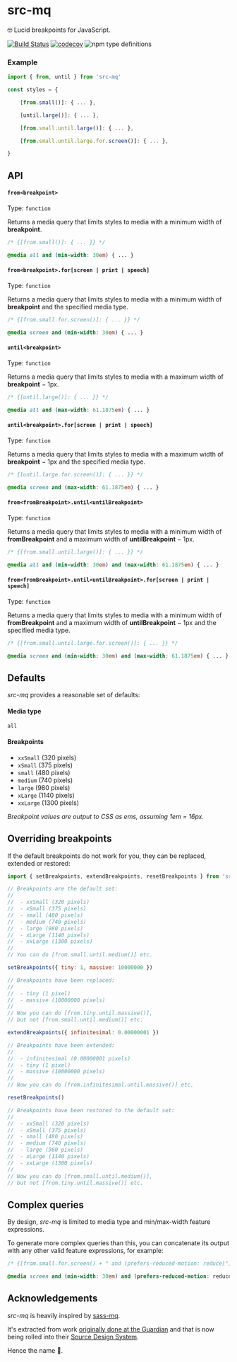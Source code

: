 # src-mq

🤓 Lucid breakpoints for JavaScript.

[![Build Status](https://travis-ci.org/src-mq/src-mq.svg?branch=master)](https://travis-ci.org/src-mq/src-mq)
[![codecov](https://codecov.io/gh/src-mq/src-mq/branch/master/graph/badge.svg)](https://codecov.io/gh/src-mq/src-mq)
![npm type definitions](https://img.shields.io/npm/types/src-mq)


### Example

```js
import { from, until } from 'src-mq'

const styles = {

	[from.small()]: { ... },

	[until.large()]: { ... },

	[from.small.until.large()]: { ... },

	[from.small.until.large.for.screen()]: { ... },

}
```

## API

#### `from<breakpoint>`

Type: `function`

Returns a media query that limits styles to media with a minimum width of **breakpoint**.

```scss
/* {[from.small()]: { ... }} */

@media all and (min-width: 30em) { ... }
```

#### `from<breakpoint>.for[screen | print | speech]`

Type: `function`

Returns a media query that limits styles to media with a minimum width of **breakpoint** and the specified media type.

```scss
/* {[from.small.for.screen()]: { ... }} */

@media screen and (min-width: 30em) { ... }
```

#### `until<breakpoint>`

Type: `function`

Returns a media query that limits styles to media with a maximum width of **breakpoint** − 1px.

```scss
/* {[until.large()]: { ... }} */

@media all and (max-width: 61.1875em) { ... }
```

#### `until<breakpoint>.for[screen | print | speech]`

Type: `function`

Returns a media query that limits styles to media with a maximum width of **breakpoint** − 1px and the specified media type.

```scss
/* {[until.large.for.screen()]: { ... }} */

@media screen and (max-width: 61.1875em) { ... }
```

#### `from<fromBreakpoint>.until<untilBreakpoint>`

Type: `function`

Returns a media query that limits styles to media with a minimum width of **fromBreakpoint** and a maximum width of **untilBreakpoint** − 1px.

```scss
/* {[from.small.until.large()]: { ... }} */

@media all and (min-width: 30em) and (max-width: 61.1875em) { ... }
```

#### `from<fromBreakpoint>.until<untilBreakpoint>.for[screen | print | speech]`

Type: `function`

Returns a media query that limits styles to media with a minimum width of **fromBreakpoint** and a maximum width of **untilBreakpoint** − 1px and the specified media type.

```scss
/* {[from.small.until.large.for.screen()]: { ... }} */

@media screen and (min-width: 30em) and (max-width: 61.1875em) { ... }
```

## Defaults

_src-mq_ provides a reasonable set of defaults:

#### Media type

`all`

#### Breakpoints

- `xxSmall` (320 pixels)
- `xSmall` (375 pixels)
- `small` (480 pixels)
- `medium` (740 pixels)
- `large` (980 pixels)
- `xLarge` (1140 pixels)
- `xxLarge` (1300 pixels)

_Breakpoint values are output to CSS as ems, assuming 1em = 16px._

## Overriding breakpoints

If the default breakpoints do not work for you, they can be replaced, extended or restored:

```js
import { setBreakpoints, extendBreakpoints, resetBreakpoints } from 'src-mq'

// Breakpoints are the default set:
//
// 	- xxSmall (320 pixels)
// 	- xSmall (375 pixels)
// 	- small (480 pixels)
// 	- medium (740 pixels)
// 	- large (980 pixels)
// 	- xLarge (1140 pixels)
// 	- xxLarge (1300 pixels)
//
// You can do [from.small.until.medium()] etc.

setBreakpoints({ tiny: 1, massive: 10000000 })

// Breakpoints have been replaced:
//
// 	- tiny (1 pixel)
// 	- massive (10000000 pixels)
//
// Now you can do [from.tiny.until.massive()],
// but not [from.small.until.medium()] etc.

extendBreakpoints({ infinitesimal: 0.00000001 })

// Breakpoints have been extended:
//
// 	- infinitesimal (0.00000001 pixels)
// 	- tiny (1 pixel)
// 	- massive (10000000 pixels)
//
// Now you can do [from.infinitesimal.until.massive()] etc.

resetBreakpoints()

// Breakpoints have been restored to the default set:
//
// 	- xxSmall (320 pixels)
// 	- xSmall (375 pixels)
// 	- small (480 pixels)
// 	- medium (740 pixels)
// 	- large (980 pixels)
// 	- xLarge (1140 pixels)
// 	- xxLarge (1300 pixels)
//
// Now you can do [from.small.until.medium()],
// but not [from.tiny.until.massive()] etc.
```

## Complex queries

By design, _src-mq_ is limited to media type and min/max-width feature expressions.

To generate more complex queries than this, you can concatenate its output with any other valid feature expressions, for example:

```scss
/* {[from.small.for.screen() + " and (prefers-reduced-motion: reduce)"]: { ... }} */

@media screen and (min-width: 30em) and (prefers-reduced-motion: reduce) { ... }
```

## Acknowledgements

_src-mq_ is heavily inspired by [sass-mq](https://github.com/sass-mq/sass-mq).

It's extracted from work [originally done at the Guardian](https://github.com/guardian/dotcom-rendering/pull/21) and that is now being rolled into their [Source Design System](https://github.com/guardian/source-components).

Hence the name 💃.
